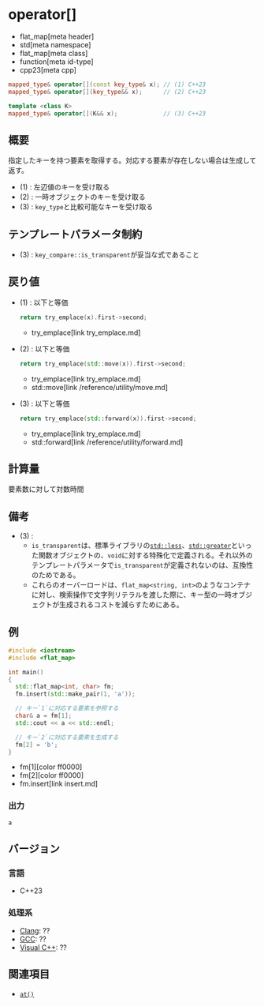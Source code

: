 # operator[]
* flat_map[meta header]
* std[meta namespace]
* flat_map[meta class]
* function[meta id-type]
* cpp23[meta cpp]

```cpp
mapped_type& operator[](const key_type& x); // (1) C++23
mapped_type& operator[](key_type&& x);      // (2) C++23

template <class K>
mapped_type& operator[](K&& x);             // (3) C++23
```

## 概要
指定したキーを持つ要素を取得する。対応する要素が存在しない場合は生成して返す。

- (1) : 左辺値のキーを受け取る
- (2) : 一時オブジェクトのキーを受け取る
- (3) : `key_type`と比較可能なキーを受け取る


## テンプレートパラメータ制約
- (3) : `key_compare::is_transparent`が妥当な式であること


## 戻り値
- (1) : 以下と等価
    ```cpp
    return try_emplace(x).first->second;
    ```
    * try_emplace[link try_emplace.md]

- (2) : 以下と等価
    ```cpp
    return try_emplace(std::move(x)).first->second;
    ```
    * try_emplace[link try_emplace.md]
    * std::move[link /reference/utility/move.md]

- (3) : 以下と等価
    ```cpp
    return try_emplace(std::forward(x)).first->second;
    ```
    * try_emplace[link try_emplace.md]
    * std::forward[link /reference/utility/forward.md]


## 計算量
要素数に対して対数時間


## 備考
- (3) :
    - `is_transparent`は、標準ライブラリの[`std::less`](/reference/functional/less.md)、[`std::greater`](/reference/functional/greater.md)といった関数オブジェクトの、`void`に対する特殊化で定義される。それ以外のテンプレートパラメータで`is_transparent`が定義されないのは、互換性のためである。
    - これらのオーバーロードは、`flat_map<string, int>`のようなコンテナに対し、検索操作で文字列リテラルを渡した際に、キー型の一時オブジェクトが生成されるコストを減らすためにある。


## 例
```cpp example
#include <iostream>
#include <flat_map>

int main()
{
  std::flat_map<int, char> fm;
  fm.insert(std::make_pair(1, 'a'));

  // キー`1`に対応する要素を参照する
  char& a = fm[1];
  std::cout << a << std::endl;

  // キー`2`に対応する要素を生成する
  fm[2] = 'b';
}
```
* fm[1][color ff0000]
* fm[2][color ff0000]
* fm.insert[link insert.md]

### 出力
```
a
```

## バージョン
### 言語
- C++23

### 処理系
- [Clang](/implementation.md#clang): ??
- [GCC](/implementation.md#gcc): ??
- [Visual C++](/implementation.md#visual_cpp): ??


## 関連項目
- [`at()`](at.md)
